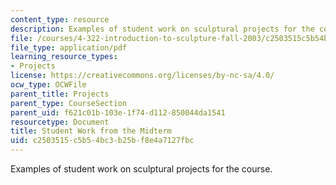 ```yaml
---
content_type: resource
description: Examples of student work on sculptural projects for the course.
file: /courses/4-322-introduction-to-sculpture-fall-2003/c2503515c5b54bc3b25bf8e4a7127fbc_sanjitmid.pdf
file_type: application/pdf
learning_resource_types:
- Projects
license: https://creativecommons.org/licenses/by-nc-sa/4.0/
ocw_type: OCWFile
parent_title: Projects
parent_type: CourseSection
parent_uid: f621c01b-103e-1f74-d112-850044da1541
resourcetype: Document
title: Student Work from the Midterm
uid: c2503515-c5b5-4bc3-b25b-f8e4a7127fbc
---
```

Examples of student work on sculptural projects for the course.